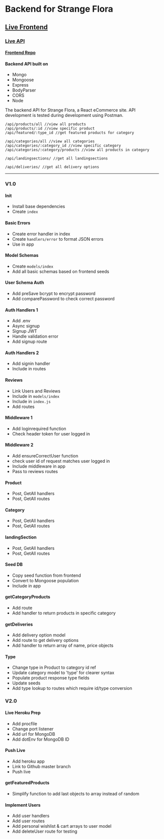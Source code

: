 # Backend for Strange Flora

## [Live Frontend](https://strange-flora.herokuapp.com/)

### [Live API](https://strange-flora-backend.herokuapp.com/)

#### [Frontend Repo](https://github.com/startinmerc/strange-flora)

#### Backend API built on

- Mongo
- Mongoose
- Express
- BodyParser
- CORS
- Node

The backend API for Strange Flora, a React eCommerce site.
API development is tested during development using Postman.

```none
/api/products/all //view all products
/api/products/:id //view specific product
/api/featured/:type_id //get featured products for category

/api/categories/all //view all categories
/api/categories/:category_id //view specific category
/api/categories/:category/products //view all products in category

/api/landingsections/ //get all landingsections

/api/deliveries/ //get all delivery options
```

---

### V1.0

#### Init

- Install base dependencies
- Create `index`

#### Basic Errors

- Create error handler in index
- Create `handlers/error` to format JSON errors
- Use in app

#### Model Schemas

- Create `models/index`
- Add all basic schemas based on frontend seeds

#### User Schema Auth

- Add preSave bcrypt to encrypt password
- Add comparePassword to check correct password

#### Auth Handlers 1

- Add .env
- Async signup
- Signup JWT
- Handle validation error
- Add signup route

#### Auth Handlers 2

- Add signin handler
- Include in routes

#### Reviews

- Link Users and Reviews
- Include in `models/index`
- Include in `index.js`
- Add routes

#### Middleware 1

- Add loginrequired function
- Check header token for user logged in

#### Middleware 2

- Add ensureCorrectUser function
- check user id of request matches user logged in
- Include middleware in app
- Pass to reviews routes

#### Product

- Post, GetAll handlers
- Post, GetAll routes

#### Category

- Post, GetAll handlers
- Post, GetAll routes

#### landingSection

- Post, GetAll handlers
- Post, GetAll routes

#### Seed DB

- Copy seed function from frontend
- Convert to Mongoose population
- Include in app

#### getCategoryProducts

- Add route
- Add handler to return products in specific category

#### getDeliveries

- Add delivery option model
- Add route to get delivery options
- Add handler to return array of name, price objects

#### Type

- Change type in Product to category id ref
- Update category model to 'type' for clearer syntax
- Populate product response type fields
- Update seeds
- Add type lookup to routes which require id/type conversion

### V2.0

#### Live Heroku Prep

- Add procfile
- Change port listener
- Add url for MongoDB
- Add dotEnv for MongoDB ID

#### Push Live

- Add heroku app
- Link to Github master branch
- Push live

#### getFeaturedProducts

- Simplify function to add last objects to array instead of random

#### Implement Users

- Add user handlers
- Add user routes
- Add personal wishlist & cart arrays to user model
- Add deleteUser route for testing
